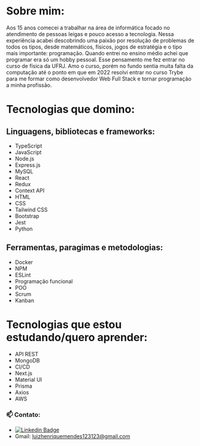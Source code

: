 # Sobre mim:
Aos 15 anos comecei a trabalhar na área de informática focado no atendimento de pessoas leigas e pouco acesso a tecnologia. Nessa experiência acabei descobrindo uma paixão por resolução de problemas de todos os tipos, desde matemáticos, físicos, jogos de estratégia e o tipo mais importante: programação. 
Quando entrei no ensino médio achei que programar era só um hobby pessoal. Esse pensamento me fez entrar no curso de física da UFRJ. Amo o curso, porém no fundo sentia muita falta da computação até o ponto em que em 2022 resolvi entrar no curso Trybe para me formar como desenvolvedor Web Full Stack e tornar programação a minha profissão.

# Tecnologias que domino:
## Linguagens, bibliotecas e frameworks:
- TypeScript
- JavaScript
- Node.js
- Express.js
- MySQL
- React
- Redux
- Context API
- HTML
- CSS
- Tailwind CSS
- Bootstrap
- Jest
- Python

## Ferramentas, paragimas e metodologias:
- Docker
- NPM
- ESLint
- Programação funcional
- POO
- Scrum
- Kanban

# Tecnologias que estou estudando/quero aprender:
- API REST
- MongoDB
- CI/CD
- Next.js
- Material UI
- Prisma
- Axios
- AWS

### 📫 Contato:
- [![Linkedin Badge](https://img.shields.io/badge/-LinkedIn-0e76a8?style=flat-square&logo=Linkedin&logoColor=white)](https://www.linkedin.com/in/luizhenriquepy/) 
- Gmail: luizhenriquemendes123123@gmail.com
